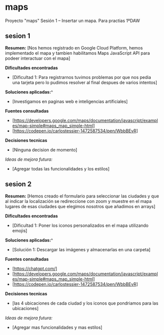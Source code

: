 # maps
Proyecto "maps" Sesión 1 – Insertar un mapa. Para practias 1ºDAW

## sesion 1

**Resumen:**
[Nos hemos registrado en Google Cloud Platform, hemos implementado el mapa y tambien habilitamos Maps JavaScript API para podeer interactuar con el mapa]

**Dificultades encontradas**
- [Dificultad 1: Para registrarnos tuvimos problemas por que nos pedia una tarjeta pero lo pudimos resolver al final despues de varios intentos]

**Soluciones aplicadas:**^
- [Investigamos en paginas web e inteligencias artificiales]

**Fuentes consultadas**
- [https://developers.google.com/maps/documentation/javascript/examples/map-simple#maps_map_simple-html]
- [https://codepen.io/carlostessier-1472587534/pen/WbbBEvR]
 
 **Decisiones tecnicas**
 - [Ninguna decision de momento]


 *Ideas de mejora futura:*
 - [Agregar todas las funcionalidades y los estilos]

 ## sesion 2

**Resumen:**
[Hemos creado el formulario para seleccionar las ciudades y que al indicar la localización se redireccione con zoom y muestre en el mapa lugares de esas ciudades que elegimos nosotros que añadimos en arrays]

**Dificultades encontradas**
- [Dificultad 1: Poner los iconos personalizados en el mapa utilizando emojis]

**Soluciones aplicadas:**^
- [Solución 1: Descargar las imágenes y almacenarlas en una carpeta]

**Fuentes consultadas**
- [https://chatgpt.com/]
- [https://developers.google.com/maps/documentation/javascript/examples/map-simple#maps_map_simple-html]
- [https://codepen.io/carlostessier-1472587534/pen/WbbBEvR]
 
 **Decisiones tecnicas**
 - [las 4 ubicaciones de cada ciudad y los iconos que pondriamos para las ubicaciones]


 *Ideas de mejora futura:*
 - [Agregar mas funcionalidades y mas estilos]